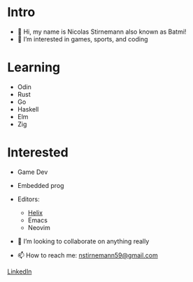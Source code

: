 # Intro
- 👋 Hi, my name is Nicolas Stirnemann also known as Batmi!
- 👀 I’m interested in games, sports, and coding

# Learning
- Odin
- Rust
- Go
- Haskell
- Elm
- Zig

# Interested
- Game Dev
- Embedded prog
- Editors:
  - [Helix](https://helix-editor.com/)
  - Emacs
  - Neovim
  
- 💞️ I’m looking to collaborate on anything really
- 📫 How to reach me: nstirnemann59@gmail.com

[LinkedIn](https://www.linkedin.com/in/nstirnemann/)
